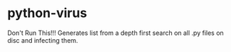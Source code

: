 # python-virus

Don't Run This!!!
Generates list from a depth first search on all .py files on disc and infecting them.

